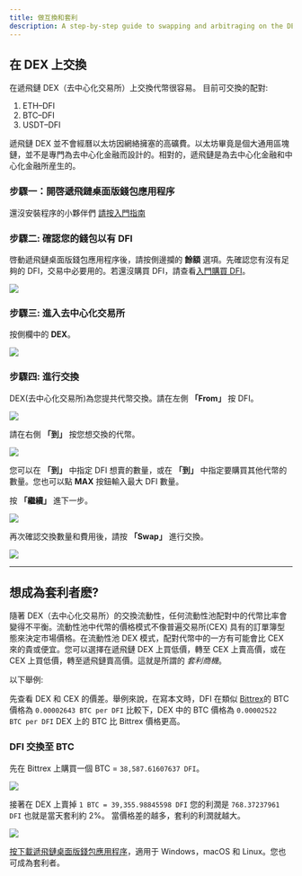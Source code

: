 ```yaml
---
title: 做互換和套利
description: A step-by-step guide to swapping and arbitraging on the DEX
---
```


## 在 DEX 上交換

在遞飛鏈 DEX（去中心化交易所）上交換代幣很容易。
目前可交換的配對:

1. ETH–DFI
2. BTC–DFI
3. USDT–DFI

遞飛鏈 DEX 並不會經曆以太坊因網絡擁塞的高礦費。以太坊畢竟是個大通用區塊鏈，並不是專門為去中心化金融而設計的。相對的，遞飛鏈是為去中心化金融和中心化金融所産生的。

### 步驟一：開啓遞飛鏈桌面版錢包應用程序

還沒安裝程序的小夥伴們 [請按入門指南](/learn/defi-app-how-to/?utm_source=defichain&utm_medium=dex-guide&utm_campaign=dex-launch)

### 步驟二: 確認您的錢包以有 DFI

啓動遞飛鏈桌面版錢包應用程序後，請按側邊攔的 **餘額** 選項。先確認您有沒有足夠的 DFI，交易中必要用的。若還沒購買 DFI，請查看[入門購買 DFI](https://defichain.ghost.io/where-and-how-to-buy-dfi-defichain/)。

![](/img/guides/installing-defi-app/wallets-choose.png)

### 步驟三: 進入去中心化交易所

按側欄中的 **DEX**。

![](/img/guides/obtaining-tokens/go-to-dex.png)

### 步驟四: 進行交換

DEX(去中心化交易所)為您提共代幣交換。請在左側 **「From」** 按 DFI。

![](/img/guides/obtaining-tokens/dex-from.png)

請在右側 **「到」** 按您想交換的代幣。

![](/img/guides/obtaining-tokens/dex-to.png)

您可以在 **「到」** 中指定 DFI 想賣的數量，或在 **「到」** 中指定要購買其他代幣的數量。您也可以點 **MAX** 按鈕輸入最大 DFI 數量。

按 **「繼續」** 進下一步。

![](/img/guides/obtaining-tokens/ready-to-swap.png)

再次確認交換數量和費用後，請按 **「Swap」** 進行交換。

![](/img/guides/obtaining-tokens/dex-verify.png)

---

## 想成為套利者麽?

隨著 DEX（去中心化交易所）的交換流動性，任何流動性池配對中的代幣比率會變得不平衡。流動性池中代幣的價格模式不像普遍交易所(CEX) 具有的訂單簿型態來決定市場價格。在流動性池 DEX 模式，配對代幣中的一方有可能會比 CEX 來的貴或便宜。您可以選擇在遞飛鏈 DEX 上買低價，轉至 CEX 上賣高價，或在 CEX 上買低價，轉至遞飛鏈賣高價。這就是所謂的 _套利商機_。

以下舉例:

先查看 DEX 和 CEX 的價差。舉例來說，在寫本文時，DFI 在類似 [Bittrex](https://global.bittrex.com/Market/Index?MarketName=BTC-DFI)的 BTC 價格為 `0.00002643 BTC per DFI` 比較下，DEX 中的 BTC 價格為 `0.00002522 BTC per DFI` DEX 上的 BTC 比 Bittrex 價格更高。

### DFI 交換至 BTC

先在 Bittrex 上購買一個 BTC = `38,587.61607637 DFI`。

![](/img/guides/arbitrage/arbitrage-cex.png)

接著在 DEX 上賣掉 `1 BTC = 39,355.98845598 DFI` 您的利潤是 `768.37237961 DFI` 也就是當天套利約 2%。 當價格差的越多，套利的利潤就越大。

![](/img/guides/arbitrage/arbitrage1.png)

[按下載遞飛鏈桌面版錢包應用程序](/downloads)，適用于 Windows，macOS 和 Linux。您也可成為套利者。
